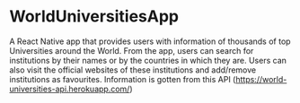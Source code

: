 # WorldUniversitiesApp
A React Native app that provides users with information of thousands of top Universities around the World. 
From the app, users can search for institutions by their names or by the countries in which they are.
Users can also visit the official websites of these institutions and add/remove institutions as favourites.
Information is gotten from this API (https://world-universities-api.herokuapp.com/)
